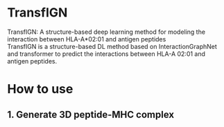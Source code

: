 # TransfIGN
TransfIGN: A structure-based deep learning method for modeling the interaction between HLA-A*02:01 and antigen peptides  
TransfIGN is a structure-based DL method based on InteractionGraphNet and transformer to predict the interactions between HLA-A 02:01 and antigen peptides.

# How to use
## 1. Generate 3D peptide-MHC complex
